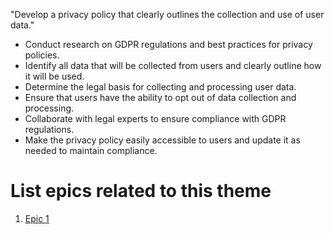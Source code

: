 "Develop a privacy policy that clearly outlines the collection and use of user data."

* Conduct research on GDPR regulations and best practices for privacy policies.
* Identify all data that will be collected from users and clearly outline how it will be used.
* Determine the legal basis for collecting and processing user data.
* Ensure that users have the ability to opt out of data collection and processing.
* Collaborate with legal experts to ensure compliance with GDPR regulations.
* Make the privacy policy easily accessible to users and update it as needed to maintain compliance.


# List epics related to this theme
1. [Epic 1](../../../../documentation/templates/theme/initiatives/epics/epic_template.md)
